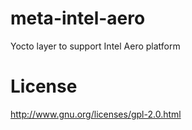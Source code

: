 # meta-intel-aero
Yocto layer to support Intel Aero platform

License
=======
http://www.gnu.org/licenses/gpl-2.0.html
